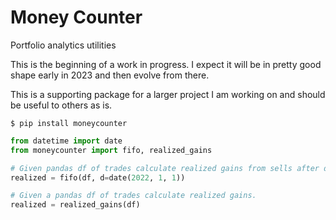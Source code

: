 # Money Counter
Portfolio analytics utilities

This is the beginning of a work in progress.
I expect it will be in pretty good shape early in
2023 and then evolve from there.

This is a supporting package for a larger project I am working on and should be useful to others as is.


```shell
$ pip install moneycounter 
```

```python
from datetime import date
from moneycounter import fifo, realized_gains

# Given pandas df of trades calculate realized gains from sells after d
realized = fifo(df, d=date(2022, 1, 1))

# Given a pandas df of trades calculate realized gains.
realized = realized_gains(df)
```